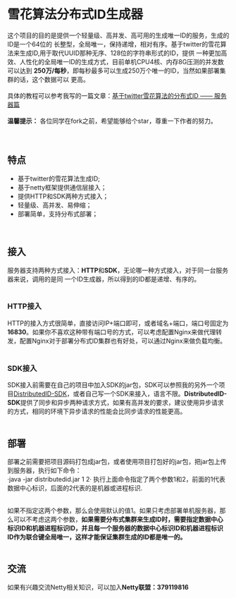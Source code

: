 # 雪花算法分布式ID生成器
这个项目的目的是提供一个轻量级、高并发、高可用的生成唯一ID的服务，生成的ID是一个64位的
长整型，全局唯一，保持递增，相对有序。基于twitter的雪花算法来生成ID,用于取代UUID那种无序、128位的字符串形式的ID，提供
一种更加高效、人性化的全局唯一ID的生成方式，目前单机CPU4核、内存8G压测的并发数可以达到
**250万/每秒**，即每秒最多可以生成250万个唯一的ID，当然如果部署集群的话，这个数据可以
更高。
<br><br>
具体的教程可以参考我写的一篇文章：[基于twitter雪花算法的分布式ID —— 服务器篇](http://www.wolfbe.com/detail/201701/386.html)
<br><br>
**温馨提示：** 各位同学在fork之前，希望能够给个star，尊重一下作者的努力。
<br><br><br>
## 特点
* 基于twitter的雪花算法生成ID;
* 基于netty框架提供通信层接入；
* 提供HTTP和SDK两种方式接入；
* 轻量级、高并发、易伸缩；
* 部署简单，支持分布式部署；
<br>

## 接入
服务器支持两种方式接入：**HTTP**和**SDK**，无论哪一种方式接入，对于同一台服务器来说，调用的是同
一个ID生成器，所以得到的ID都是递增、有序的。
<br><br>

### HTTP接入
HTTP的接入方式很简单，直接访问IP+端口即可，或者域名+端口，端口号固定为**16830**。如果你不喜欢这种带有端口号的方式，可以考虑配置Nginx来做代理转发，配置Nginx对于部署分布式ID集群也有好处，可以通过Nginx来做负载均衡。
<br><br>

### SDK接入
SDK接入前需要在自己的项目中加入SDK的jar包，SDK可以参照我的另外一个项目[DistributedID-SDK](https://github.com/beyondfengyu/DistributedID-SDK)，或者自己写一个SDK来接入，语言不限。**DistributedID-SDK**提供了同步和异步两种请求方式，如果有高并发的要求，建议使用异步请求的方式，相同的环境下异步请求的性能会比同步请求的性能更高。
<br><br>

## 部署
部署之前需要把项目源码打包成jar包，或者使用项目打包好的jar包，把jar包上传到服务器，执行如下命令：
<br>
·java -jar distributedid.jar 1 2·
执行上面命令指定了两个参数1和2，前面的1代表数据中心标识，后面的2代表的是机器或进程标识.
<br><br>

如果不指定这两个参数，那么会使用默认的值1。如果只考虑部署单机服务器，那么可以不考虑这两个参数，**如果需要分布式集群来生成ID时，需要指定数据中心标识ID和机器进程标识ID，并且每一个服务器的数据中心标识ID和机器进程标识ID作为联合键全局唯一，这样才能保证集群生成的ID都是唯一的。**
<br>
<br>

## 交流
如果有兴趣交流Netty相关知识，可以加入**Netty联盟：379119816**
<br>
<br>
<br>

